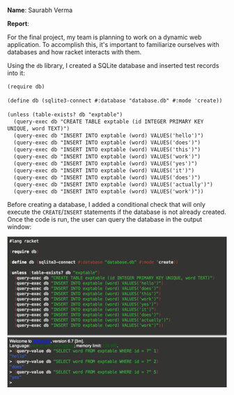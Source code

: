 **Name**: Saurabh Verma

**Report**:

For the final project, my team is planning to work on a dynamic web application. To accomplish this, it's important to familiarize ourselves with databases and how racket interacts with them.

Using the `db` library, I created a SQLite database and inserted test records into it:

    (require db)

    (define db (sqlite3-connect #:database "database.db" #:mode 'create))

    (unless (table-exists? db "exptable")
      (query-exec db "CREATE TABLE exptable (id INTEGER PRIMARY KEY UNIQUE, word TEXT)")
      (query-exec db "INSERT INTO exptable (word) VALUES('hello')")
      (query-exec db "INSERT INTO exptable (word) VALUES('does')")
      (query-exec db "INSERT INTO exptable (word) VALUES('this')")
      (query-exec db "INSERT INTO exptable (word) VALUES('work')")
      (query-exec db "INSERT INTO exptable (word) VALUES('yes')")
      (query-exec db "INSERT INTO exptable (word) VALUES('it')")
      (query-exec db "INSERT INTO exptable (word) VALUES('does')")
      (query-exec db "INSERT INTO exptable (word) VALUES('actually')")
      (query-exec db "INSERT INTO exptable (word) VALUES('work')"))

Before creating a database, I added a conditional check that will only execute the `CREATE`/`INSERT` statements if the database is not already created. Once the code is run, the user can query the database in the output window:

![racket_image](/screenshot.png?raw=true "Racket Image")
